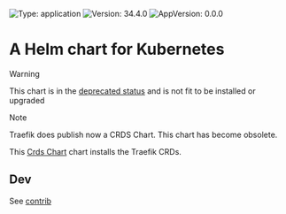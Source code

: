 

[//]: # (README.md generated by gotmpl. DO NOT EDIT.)

![Type: application](https://img.shields.io/badge/Type-application-informational?style=flat-square) ![Version: 34.4.0](https://img.shields.io/badge/Version-34.4.0-informational?style=flat-square) ![AppVersion: 0.0.0](https://img.shields.io/badge/AppVersion-0.0.0-informational?style=flat-square)

# A Helm chart for Kubernetes

> [!WARNING]
> This chart is in the [deprecated status](../../docs/site/kubee-helmet-chart.md#status) and is not fit to be installed or upgraded

> [!NOTE]
> Traefik does publish now a CRDS Chart.
> This chart has become obsolete.

This [Crds Chart](../../docs/site/crds-chart.md) chart installs the Traefik CRDs.

## Dev

See [contrib](contrib.md)

